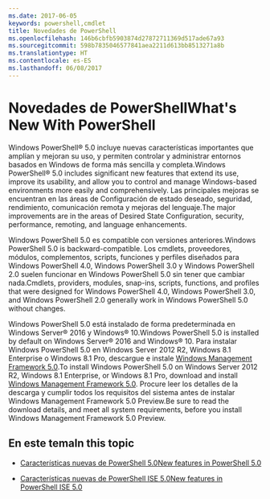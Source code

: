 ```yaml
---
ms.date: 2017-06-05
keywords: powershell,cmdlet
title: Novedades de PowerShell
ms.openlocfilehash: 146b6cbfb5903874d27872711369d517ade67a93
ms.sourcegitcommit: 598b7835046577841aea2211d613bb8513271a8b
ms.translationtype: HT
ms.contentlocale: es-ES
ms.lasthandoff: 06/08/2017
---
```

# <a name="what39s-new-with-powershell"></a><span data-ttu-id="864cd-103">Novedades de PowerShell</span><span class="sxs-lookup"><span data-stu-id="864cd-103">What&#39;s New With PowerShell</span></span>
<span data-ttu-id="864cd-104">Windows PowerShell® 5.0 incluye nuevas características importantes que amplían y mejoran su uso, y permiten controlar y administrar entornos basados en Windows de forma más sencilla y completa.</span><span class="sxs-lookup"><span data-stu-id="864cd-104">Windows PowerShell® 5.0 includes significant new features that extend its use, improve its usability, and allow you to control and manage Windows-based environments more easily and comprehensively.</span></span>  <span data-ttu-id="864cd-105">Las principales mejoras se encuentran en las áreas de Configuración de estado deseado, seguridad, rendimiento, comunicación remota y mejoras del lenguaje.</span><span class="sxs-lookup"><span data-stu-id="864cd-105">The major improvements are in the areas of Desired State Configuration, security, performance, remoting, and language enhancements.</span></span>

<span data-ttu-id="864cd-106">Windows PowerShell 5.0 es compatible con versiones anteriores.</span><span class="sxs-lookup"><span data-stu-id="864cd-106">Windows PowerShell 5.0 is backward-compatible.</span></span> <span data-ttu-id="864cd-107">Los cmdlets, proveedores, módulos, complementos, scripts, funciones y perfiles diseñados para Windows PowerShell 4.0, Windows PowerShell 3.0 y Windows PowerShell 2.0 suelen funcionar en Windows PowerShell 5.0 sin tener que cambiar nada.</span><span class="sxs-lookup"><span data-stu-id="864cd-107">Cmdlets, providers, modules, snap-ins, scripts, functions, and profiles that were designed for Windows PowerShell 4.0, Windows PowerShell 3.0, and Windows PowerShell 2.0 generally work in Windows PowerShell 5.0 without changes.</span></span>

<span data-ttu-id="864cd-108">Windows PowerShell 5.0 está instalado de forma predeterminada en Windows Server® 2016 y Windows® 10.</span><span class="sxs-lookup"><span data-stu-id="864cd-108">Windows PowerShell 5.0 is installed by default on Windows Server® 2016 and Windows® 10.</span></span> <span data-ttu-id="864cd-109">Para instalar Windows PowerShell 5.0 en Windows Server 2012 R2, Windows 8.1 Enterprise o Windows 8.1 Pro, descargue e instale [Windows Management Framework 5.0](https://go.microsoft.com/fwlink/?linkid=830436).</span><span class="sxs-lookup"><span data-stu-id="864cd-109">To install Windows PowerShell 5.0 on Windows Server 2012 R2, Windows 8.1 Enterprise, or Windows 8.1 Pro, download and install [Windows Management Framework 5.0](https://go.microsoft.com/fwlink/?linkid=830436).</span></span> <span data-ttu-id="864cd-110">Procure leer los detalles de la descarga y cumplir todos los requisitos del sistema antes de instalar Windows Management Framework 5.0 Preview.</span><span class="sxs-lookup"><span data-stu-id="864cd-110">Be sure to read the download details, and meet all system requirements, before you install Windows Management Framework 5.0 Preview.</span></span>

## <a name="in-this-topic"></a><span data-ttu-id="864cd-111">En este tema</span><span class="sxs-lookup"><span data-stu-id="864cd-111">In this topic</span></span>

-   [<span data-ttu-id="864cd-112">Características nuevas de PowerShell 5.0</span><span class="sxs-lookup"><span data-stu-id="864cd-112">New features in  PowerShell 5.0</span></span>](What-s-New-in-Windows-PowerShell-50.md)

-   [<span data-ttu-id="864cd-113">Características nuevas de PowerShell ISE 5.0</span><span class="sxs-lookup"><span data-stu-id="864cd-113">New features in PowerShell ISE 5.0</span></span>](What-s-New-in-the-PowerShell-50-ISE.md)

<!--
-   New features in Windows PowerShell 4.0

-   New features in Windows PowerShell 3.0
-->

